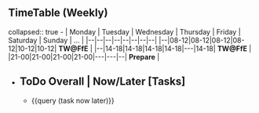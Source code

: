 ## TimeTable (Weekly)
collapsed:: true
	- | Monday | Tuesday | Wednesday | Thursday | Friday | Saturday | Sunday | ... |
	  |--|--|--|--|--|--|--|--|
	  |--|08-12|08-12|08-12|08-12|10-12|10-12| **TW@FfE** |
	  |--|14-18|14-18|14-18|14-18|---|14-18| **TW@FfE** |
	  |21-00|21-00|21-00|21-00|---|---|--| **Prepare** |
- ## ToDo Overall | Now/Later [Tasks]
	- {{query (task now later)}}
